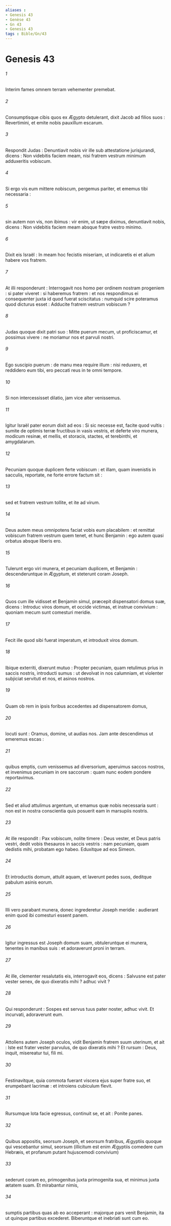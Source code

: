 ```yaml
---
aliases : 
- Genesis 43
- Genèse 43
- Gn 43
- Genesis 43
tags : Bible/Gn/43
---
```


# Genesis 43

###### 1
Interim fames omnem terram vehementer premebat.
###### 2
Consumptisque cibis quos ex Ægypto detulerant, dixit Jacob ad filios suos : Revertimini, et emite nobis pauxillum escarum.
###### 3
Respondit Judas : Denuntiavit nobis vir ille sub attestatione jurisjurandi, dicens : Non videbitis faciem meam, nisi fratrem vestrum minimum adduxeritis vobiscum.
###### 4
Si ergo vis eum mittere nobiscum, pergemus pariter, et ememus tibi necessaria :
###### 5
sin autem non vis, non ibimus : vir enim, ut sæpe diximus, denuntiavit nobis, dicens : Non videbitis faciem meam absque fratre vestro minimo.
###### 6
Dixit eis Israël : In meam hoc fecistis miseriam, ut indicaretis ei et alium habere vos fratrem.
###### 7
At illi responderunt : Interrogavit nos homo per ordinem nostram progeniem : si pater viveret : si haberemus fratrem : et nos respondimus ei consequenter juxta id quod fuerat sciscitatus : numquid scire poteramus quod dicturus esset : Adducite fratrem vestrum vobiscum ?
###### 8
Judas quoque dixit patri suo : Mitte puerum mecum, ut proficiscamur, et possimus vivere : ne moriamur nos et parvuli nostri.
###### 9
Ego suscipio puerum : de manu mea require illum : nisi reduxero, et reddidero eum tibi, ero peccati reus in te omni tempore.
###### 10
Si non intercessisset dilatio, jam vice alter venissemus.
###### 11
Igitur Israël pater eorum dixit ad eos : Si sic necesse est, facite quod vultis : sumite de optimis terræ fructibus in vasis vestris, et deferte viro munera, modicum resinæ, et mellis, et storacis, stactes, et terebinthi, et amygdalarum.
###### 12
Pecuniam quoque duplicem ferte vobiscum : et illam, quam invenistis in sacculis, reportate, ne forte errore factum sit :
###### 13
sed et fratrem vestrum tollite, et ite ad virum.
###### 14
Deus autem meus omnipotens faciat vobis eum placabilem : et remittat vobiscum fratrem vestrum quem tenet, et hunc Benjamin : ego autem quasi orbatus absque liberis ero.
###### 15
Tulerunt ergo viri munera, et pecuniam duplicem, et Benjamin : descenderuntque in Ægyptum, et steterunt coram Joseph.
###### 16
Quos cum ille vidisset et Benjamin simul, præcepit dispensatori domus suæ, dicens : Introduc viros domum, et occide victimas, et instrue convivium : quoniam mecum sunt comesturi meridie.
###### 17
Fecit ille quod sibi fuerat imperatum, et introduxit viros domum.
###### 18
Ibique exterriti, dixerunt mutuo : Propter pecuniam, quam retulimus prius in saccis nostris, introducti sumus : ut devolvat in nos calumniam, et violenter subjiciat servituti et nos, et asinos nostros.
###### 19
Quam ob rem in ipsis foribus accedentes ad dispensatorem domus,
###### 20
locuti sunt : Oramus, domine, ut audias nos. Jam ante descendimus ut emeremus escas :
###### 21
quibus emptis, cum venissemus ad diversorium, aperuimus saccos nostros, et invenimus pecuniam in ore saccorum : quam nunc eodem pondere reportavimus.
###### 22
Sed et aliud attulimus argentum, ut emamus quæ nobis necessaria sunt : non est in nostra conscientia quis posuerit eam in marsupiis nostris.
###### 23
At ille respondit : Pax vobiscum, nolite timere : Deus vester, et Deus patris vestri, dedit vobis thesauros in saccis vestris : nam pecuniam, quam dedistis mihi, probatam ego habeo. Eduxitque ad eos Simeon.
###### 24
Et introductis domum, attulit aquam, et laverunt pedes suos, deditque pabulum asinis eorum.
###### 25
Illi vero parabant munera, donec ingrederetur Joseph meridie : audierant enim quod ibi comesturi essent panem.
###### 26
Igitur ingressus est Joseph domum suam, obtuleruntque ei munera, tenentes in manibus suis : et adoraverunt proni in terram.
###### 27
At ille, clementer resalutatis eis, interrogavit eos, dicens : Salvusne est pater vester senex, de quo dixeratis mihi ? adhuc vivit ?
###### 28
Qui responderunt : Sospes est servus tuus pater noster, adhuc vivit. Et incurvati, adoraverunt eum.
###### 29
Attollens autem Joseph oculos, vidit Benjamin fratrem suum uterinum, et ait : Iste est frater vester parvulus, de quo dixeratis mihi ? Et rursum : Deus, inquit, misereatur tui, fili mi.
###### 30
Festinavitque, quia commota fuerant viscera ejus super fratre suo, et erumpebant lacrimæ : et introiens cubiculum flevit.
###### 31
Rursumque lota facie egressus, continuit se, et ait : Ponite panes.
###### 32
Quibus appositis, seorsum Joseph, et seorsum fratribus, Ægyptiis quoque qui vescebantur simul, seorsum (illicitum est enim Ægyptiis comedere cum Hebræis, et profanum putant hujuscemodi convivium)
###### 33
sederunt coram eo, primogenitus juxta primogenita sua, et minimus juxta ætatem suam. Et mirabantur nimis,
###### 34
sumptis partibus quas ab eo acceperant : majorque pars venit Benjamin, ita ut quinque partibus excederet. Biberuntque et inebriati sunt cum eo.
